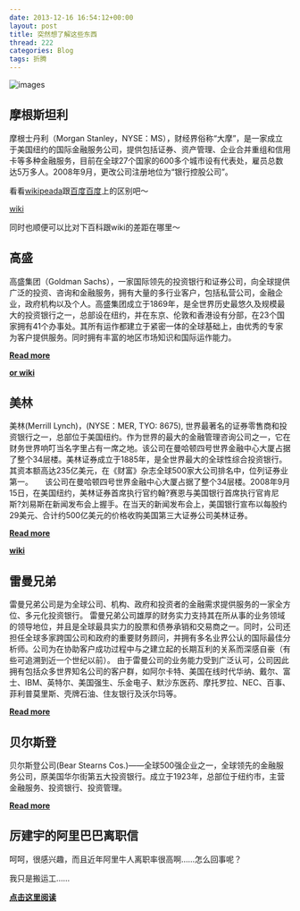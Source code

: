 ```yaml
---
date: 2013-12-16 16:54:12+00:00
layout: post
title: 突然想了解这些东西
thread: 222
categories: Blog
tags: 折腾
---
```

![images](http://media-cache-ak0.pinimg.com/736x/4d/a1/61/4da161b5ad8311056fb4c157cfb04ebe.jpg)
## 摩根斯坦利
摩根士丹利（Morgan Stanley，NYSE：MS），财经界俗称“大摩”，是一家成立于美国纽约的国际金融服务公司，提供包括证券、资产管理、企业合并重组和信用卡等多种金融服务，目前在全球27个国家的600多个城市设有代表处，雇员总数达5万多人。2008年9月，更改公司注册地位为“银行控股公司”。

看看[wikipeada](http://zh.wikipedia.org/wiki/%E6%91%A9%E6%A0%B9%E6%96%AF%E5%9D%A6%E5%88%A9)跟[百度百度](http://baike.baidu.com/link?url=2u_4wPx8GpGW-DTgXWXBQIP-8Z3iJMH0ynSBsFMd51BAGciAfslsu3rKMpMS4kxn)上的区别吧～

[wiki](http://en.wikipedia.org/wiki/Morgan_Stanley)

同时也顺便可以比对下百科跟wiki的差距在哪里～

## 高盛
高盛集团（Goldman Sachs），一家国际领先的投资银行和证券公司，向全球提供广泛的投资、咨询和金融服务，拥有大量的多行业客户，包括私营公司，金融企业，政府机构以及个人。高盛集团成立于1869年，是全世界历史最悠久及规模最大的投资银行之一，总部设在纽约，并在东京、伦敦和香港设有分部，在23个国家拥有41个办事处。其所有运作都建立于紧密一体的全球基础上，由优秀的专家为客户提供服务。同时拥有丰富的地区市场知识和国际运作能力。

__[Read more](http://baike.baidu.com/subview/28022/6065801.htm?fromId=28022&from=rdtself)__

__[or wiki](http://en.wikipedia.org/wiki/Goldman_Sachs)__

## 美林
美林(Merrill Lynch)，(NYSE：MER, TYO: 8675), 世界最著名的证券零售商和投资银行之一，总部位于美国纽约。作为世界的最大的金融管理咨询公司之一，它在财务世界响叮当名字里占有一席之地。该公司在曼哈顿四号世界金融中心大厦占据了整个34层楼。美林证券成立于1885年，是全世界最大的全球性综合投资银行。其资本额高达235亿美元，在《财富》杂志全球500家大公司排名中，位列证券业第一。 　
该公司在曼哈顿四号世界金融中心大厦占据了整个34层楼。2008年9月15日，在美国纽约，美林证券首席执行官约翰?赛恩与美国银行首席执行官肯尼斯?刘易斯在新闻发布会上握手。在当天的新闻发布会上，美国银行宣布以每股约29美元、合计约500亿美元的价格收购美国第三大证券公司美林证券。

__[Read more](http://baike.baidu.com/subview/576694/5956787.htm)__

__[wiki](http://en.wikipedia.org/wiki/Merrill_Lynch)__

## 雷曼兄弟
雷曼兄弟公司是为全球公司、机构、政府和投资者的金融需求提供服务的一家全方位、多元化投资银行。
雷曼兄弟公司雄厚的财务实力支持其在所从事的业务领域的领导地位，并且是全球最具实力的股票和债券承销和交易商之一。同时，公司还担任全球多家跨国公司和政府的重要财务顾问，并拥有多名业界公认的国际最佳分析师。公司为在协助客户成功过程中与之建立起的长期互利的关系而深感自豪（有些可追溯到近一个世纪以前）。
由于雷曼公司的业务能力受到广泛认可，公司因此拥有包括众多世界知名公司的客户群，如阿尔卡特、美国在线时代华纳、戴尔、富士、IBM、英特尔、美国强生、乐金电子、默沙东医药、摩托罗拉、NEC、百事、菲利普莫里斯、壳牌石油、住友银行及沃尔玛等。

__[Read more](http://baike.baidu.com/view/390706.htm)__

## 贝尔斯登
贝尔斯登公司(Bear Stearns Cos.)——全球500强企业之一，全球领先的金融服务公司，原美国华尔街第五大投资银行。成立于1923年，总部位于纽约市，主营金融服务、投资银行、投资管理。

__[Read more](http://baike.baidu.com/view/1248453.htm)__

## 厉建宇的阿里巴巴离职信
呵呵，很感兴趣，而且近年阿里牛人离职率很高啊……怎么回事呢？

我只是搬运工……

__[点击这里阅读](http://www.douban.com/note/189573054/)__
